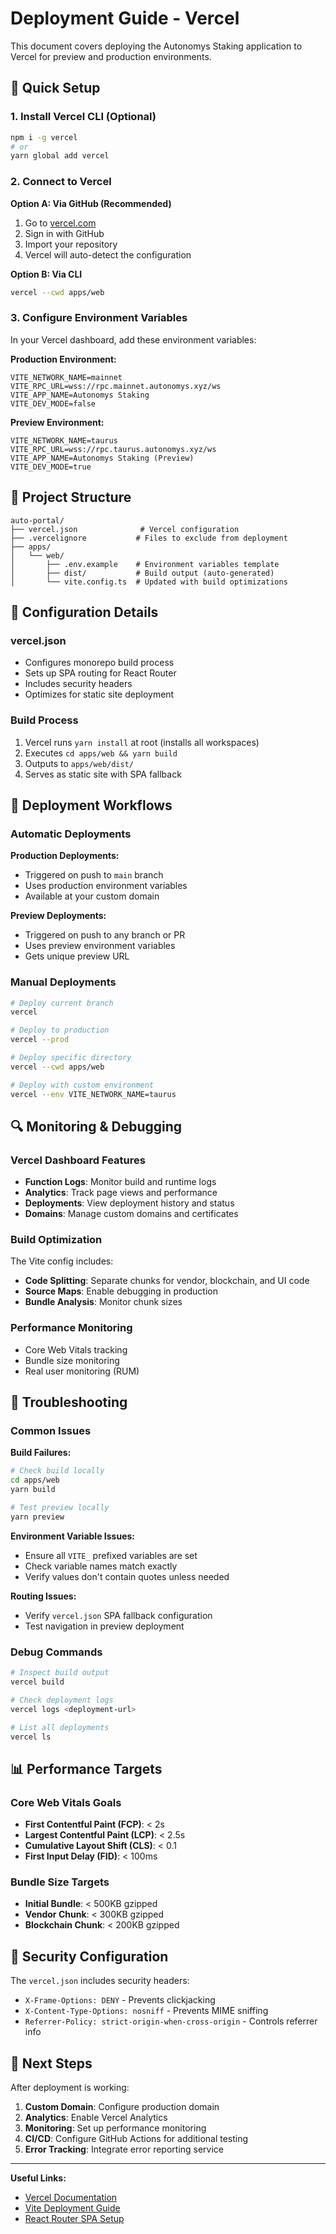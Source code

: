 # Deployment Guide - Vercel

This document covers deploying the Autonomys Staking application to Vercel for preview and production environments.

## 🚀 Quick Setup

### 1. Install Vercel CLI (Optional)

```bash
npm i -g vercel
# or
yarn global add vercel
```

### 2. Connect to Vercel

**Option A: Via GitHub (Recommended)**

1. Go to [vercel.com](https://vercel.com)
2. Sign in with GitHub
3. Import your repository
4. Vercel will auto-detect the configuration

**Option B: Via CLI**

```bash
vercel --cwd apps/web
```

### 3. Configure Environment Variables

In your Vercel dashboard, add these environment variables:

**Production Environment:**

```
VITE_NETWORK_NAME=mainnet
VITE_RPC_URL=wss://rpc.mainnet.autonomys.xyz/ws
VITE_APP_NAME=Autonomys Staking
VITE_DEV_MODE=false
```

**Preview Environment:**

```
VITE_NETWORK_NAME=taurus
VITE_RPC_URL=wss://rpc.taurus.autonomys.xyz/ws
VITE_APP_NAME=Autonomys Staking (Preview)
VITE_DEV_MODE=true
```

## 📁 Project Structure

```
auto-portal/
├── vercel.json              # Vercel configuration
├── .vercelignore           # Files to exclude from deployment
├── apps/
│   └── web/
│       ├── .env.example    # Environment variables template
│       ├── dist/           # Build output (auto-generated)
│       └── vite.config.ts  # Updated with build optimizations
```

## 🔧 Configuration Details

### vercel.json

- Configures monorepo build process
- Sets up SPA routing for React Router
- Includes security headers
- Optimizes for static site deployment

### Build Process

1. Vercel runs `yarn install` at root (installs all workspaces)
2. Executes `cd apps/web && yarn build`
3. Outputs to `apps/web/dist/`
4. Serves as static site with SPA fallback

## 🌟 Deployment Workflows

### Automatic Deployments

**Production Deployments:**

- Triggered on push to `main` branch
- Uses production environment variables
- Available at your custom domain

**Preview Deployments:**

- Triggered on push to any branch or PR
- Uses preview environment variables
- Gets unique preview URL

### Manual Deployments

```bash
# Deploy current branch
vercel

# Deploy to production
vercel --prod

# Deploy specific directory
vercel --cwd apps/web

# Deploy with custom environment
vercel --env VITE_NETWORK_NAME=taurus
```

## 🔍 Monitoring & Debugging

### Vercel Dashboard Features

- **Function Logs**: Monitor build and runtime logs
- **Analytics**: Track page views and performance
- **Deployments**: View deployment history and status
- **Domains**: Manage custom domains and certificates

### Build Optimization

The Vite config includes:

- **Code Splitting**: Separate chunks for vendor, blockchain, and UI code
- **Source Maps**: Enable debugging in production
- **Bundle Analysis**: Monitor chunk sizes

### Performance Monitoring

- Core Web Vitals tracking
- Bundle size monitoring
- Real user monitoring (RUM)

## 🐛 Troubleshooting

### Common Issues

**Build Failures:**

```bash
# Check build locally
cd apps/web
yarn build

# Test preview locally
yarn preview
```

**Environment Variable Issues:**

- Ensure all `VITE_` prefixed variables are set
- Check variable names match exactly
- Verify values don't contain quotes unless needed

**Routing Issues:**

- Verify `vercel.json` SPA fallback configuration
- Test navigation in preview deployment

### Debug Commands

```bash
# Inspect build output
vercel build

# Check deployment logs
vercel logs <deployment-url>

# List all deployments
vercel ls
```

## 📊 Performance Targets

### Core Web Vitals Goals

- **First Contentful Paint (FCP)**: < 2s
- **Largest Contentful Paint (LCP)**: < 2.5s
- **Cumulative Layout Shift (CLS)**: < 0.1
- **First Input Delay (FID)**: < 100ms

### Bundle Size Targets

- **Initial Bundle**: < 500KB gzipped
- **Vendor Chunk**: < 300KB gzipped
- **Blockchain Chunk**: < 200KB gzipped

## 🔐 Security Configuration

The `vercel.json` includes security headers:

- `X-Frame-Options: DENY` - Prevents clickjacking
- `X-Content-Type-Options: nosniff` - Prevents MIME sniffing
- `Referrer-Policy: strict-origin-when-cross-origin` - Controls referrer info

## 🚀 Next Steps

After deployment is working:

1. **Custom Domain**: Configure production domain
2. **Analytics**: Enable Vercel Analytics
3. **Monitoring**: Set up performance monitoring
4. **CI/CD**: Configure GitHub Actions for additional testing
5. **Error Tracking**: Integrate error reporting service

---

**Useful Links:**

- [Vercel Documentation](https://vercel.com/docs)
- [Vite Deployment Guide](https://vitejs.dev/guide/static-deploy.html)
- [React Router SPA Setup](https://reactrouter.com/en/main/guides/spa)
